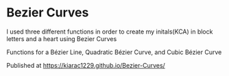 # Bezier Curves

I used three different functions in order to create my initals(KCA) in block letters and a heart using Bezier Curves

Functions for a Bézier Line, Quadratic Bézier Curve, and Cubic Bézier Curve

Published at https://kiarac1229.github.io/Bezier-Curves/
